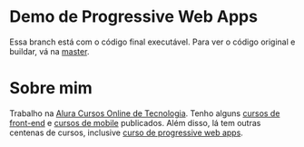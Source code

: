 # Demo de Progressive Web Apps

Essa branch está com o código final executável. Para ver o código original e buildar, vá na [master](https://github.com/sergiolopes/shopping/tree/master).

# Sobre mim

Trabalho na [Alura Cursos Online de Tecnologia](https://www.alura.com.br). Tenho alguns [cursos de front-end](https://www.alura.com.br/cursos-online-front-end) e [cursos de mobile](https://www.alura.com.br/cursos-online-mobile) publicados. Além disso, lá tem outras centenas de cursos, inclusive [curso de progressive web apps](https://www.alura.com.br/curso-online-progressive-webapp-offline).
